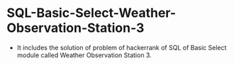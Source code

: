 # SQL-Basic-Select-Weather-Observation-Station-3
- It includes the solution of problem of hackerrank of SQL of Basic Select module called Weather Observation Station 3.
